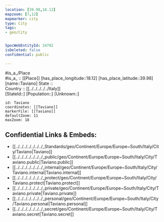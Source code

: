 ```yaml
---
location: [39.98,18.12] 
mapzoom: [7,12] 
mapmarker: city 
type: City
tags:
- geo/City


SpocWebEntityId: 34782
isDeleted: false
confidential: public

---
```

#is_a_/Place  
#is_a_ :: [[Place]] 
[has_place_longitude::18.12] 
[has_place_latitude::39.98] 
[name::Taviano] 
State ::  
Country :: [[../../../../../Italy]]  
[StateId::] 
[Population::] 
[Unknown::] 


```leaflet
id: Taviano
coordinates: [[Taviano]] 
markerFile: [[Taviano]] 
defaultZoom: 11 
maxZoom: 18
```


## Confidential Links & Embeds: 
- [[../../../../../../../_Standards/geo/Continent/Europe/Europe~South/Italy/City/Taviano|Taviano]] 
- [[../../../../../../../_public/geo/Continent/Europe/Europe~South/Italy/City/Taviano.public|Taviano.public]] 
- [[../../../../../../../_internal/geo/Continent/Europe/Europe~South/Italy/City/Taviano.internal|Taviano.internal]] 
- [[../../../../../../../_protect/geo/Continent/Europe/Europe~South/Italy/City/Taviano.protect|Taviano.protect]] 
- [[../../../../../../../_private/geo/Continent/Europe/Europe~South/Italy/City/Taviano.private|Taviano.private]] 
- [[../../../../../../../_personal/geo/Continent/Europe/Europe~South/Italy/City/Taviano.personal|Taviano.personal]] 
- [[../../../../../../../_secret/geo/Continent/Europe/Europe~South/Italy/City/Taviano.secret|Taviano.secret]] 
